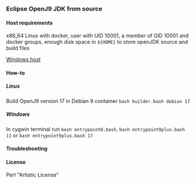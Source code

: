 ### Eclipse OpenJ9 JDK from source ###

#### Host requirements ####

x86_64 Linux with docker, user with UID 10001, a member of GID 10001 and docker groups, enough disk space in ```${HOME}``` to store openJDK source and build files

[Windows host](win.txt)

#### How-to ####

##### Linux #####

Build OpenJ9 version 17 in Debian 9 container ```bash builder.bash debian 17```

##### Windows #####

In cygwin terminal run ```bash entrypoint8.bash```, ```bash entrypoint9plus.bash 11``` or ```bash entrypoint9plus.bash 17```

#### Troubleshooting ####

#### License ####

Perl "Artistic License"
